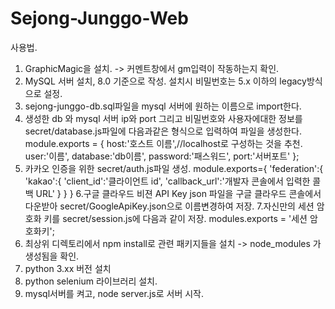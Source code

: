 # Sejong-Junggo-Web

사용법.
1. GraphicMagic을 설치. -> 커멘트창에서 gm입력이 작동하는지 확인.
2. MySQL 서버 설치, 8.0 기준으로 작성. 설치시 비밀번호는 5.x 이하의 legacy방식으로 설정.
3. sejong-junggo-db.sql파일을 mysql 서버에 원하는 이름으로 import한다.
4. 생성한 db 와 mysql 서버 ip와 port 그리고 비밀번호와 사용자에대한 정보를 secret/database.js파일에 다음과같은 형식으로 입력하여 파일을 생성한다.
  module.exports = {
   host:'호스트 이름',//localhost로 구성하는 것을 추천.
   user:'이름',
   database:'db이름',
   password:'패스워드',
   port:'서버포트'
  };
5. 카카오 인증을 위한 secret/auth.js파일 생성.
  module.exports={
    'federation':{
      'kakao':{
        'client_id':'클라이언트 id',
        'callback_url':'개발자 콘솔에서 입력한 콜백 URL'
      }
    }
  }
6.구글 클라우드 비젼 API Key json 파일을 구글 클라우드 콘솔에서 다운받아 secret/GoogleApiKey.json으로 이름변경하여 저장.
7.자신만의 세션 암호화 키를 secret/session.js에 다음과 같이 저장.
  modules.exports = '세션 암호화키';
8. 최상위 디렉토리에서 npm install로 관련 패키지들을 설치 -> node_modules 가생성됨을 확인.
9. python 3.xx 버전 설치
10. python selenium 라이브러리 설치.
11. mysql서버를 켜고, node server.js로 서버 시작.
